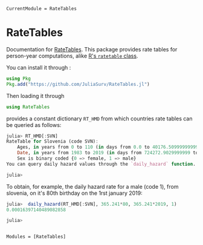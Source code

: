 ```@meta
CurrentModule = RateTables
```

# RateTables

Documentation for [RateTables](https://github.com/lrnv/RateTables.jl). This package provides rate tables for person-year computations, alike [R's `ratetable` class](https://www.rdocumentation.org/packages/survival/versions/3.2-3/topics/ratetable). 

You can install it through : 

```julia
using Pkg
Pkg.add("https://github.com/JuliaSurv/RateTables.jl")
```

Then loading it through 
```julia
using RateTables
```

provides a constant dictionary `RT_HMD` from which countries rate tables can be queried as follows:  
```julia
julia> RT_HMD[:SVN]
RateTable for Slovenia (code SVN):
    Ages, in years from 0 to 110 (in days from 0.0 to 40176.509999999995)
    Date, in years from 1983 to 2019 (in days from 724272.9029999999 to 737421.579)
    Sex is binary coded {0 => female, 1 => male}
You can query daily hazard values through the `daily_hazard` function.

julia>
```

To obtain, for example, the daily hazard rate for a male (code 1), from slovenia, on it's 80th birthday on the 1rst january 2019: 

```julia
julia>  daily_hazard(RT_HMD[:SVN], 365.241*80, 365.241*2019, 1)
0.00016397140489082858

julia> 
```


```@index
```

```@autodocs
Modules = [RateTables]
```
